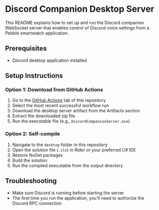 # Discord Companion Desktop Server

This README explains how to set up and run the Discord companion WebSocket server that enables control of Discord voice settings from a Pebble smartwatch application.

## Prerequisites
- Discord desktop application installed

## Setup Instructions

### Option 1: Download from GitHub Actions

1. Go to the [GitHub Actions](https://github.com/jplexer/discord-companion/actions) tab of this repository
2. Select the most recent successful workflow run
3. Download the desktop server artifact from the Artifacts section
4. Extract the downloaded zip file
5. Run the executable file (e.g., `DiscordCompanionServer.exe`)

### Option 2: Self-compile

1. Navigate to the `desktop` folder in this repository
2. Open the solution file (`.sln`) in Rider or your preferred C# IDE
3. Restore NuGet packages
4. Build the solution
5. Run the compiled executable from the output directory

## Troubleshooting

- Make sure Discord is running before starting the server
- The first time you run the application, you'll need to authorize the Discord RPC connection